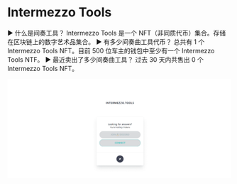 # Intermezzo Tools

▶ 什么是间奏工具？
Intermezzo Tools 是一个 NFT（非同质代币）集合。存储在区块链上的数字艺术品集合。
▶ 有多少间奏曲工具代币？
总共有 1 个 Intermezzo Tools NFT。目前 500 位车主的钱包中至少有一个 Intermezzo Tools NTF。
▶ 最近卖出了多少间奏曲工具？
过去 30 天内共售出 0 个 Intermezzo Tools NFT。

![nft](01.png)


